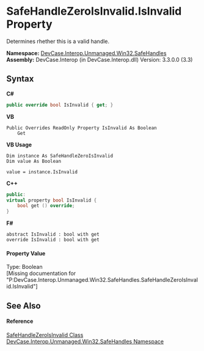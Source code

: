 # SafeHandleZeroIsInvalid.IsInvalid Property 
 

Determines rhether this is a valid handle.

**Namespace:**&nbsp;<a href="N_DevCase_Interop_Unmanaged_Win32_SafeHandles">DevCase.Interop.Unmanaged.Win32.SafeHandles</a><br />**Assembly:**&nbsp;DevCase.Interop (in DevCase.Interop.dll) Version: 3.3.0.0 (3.3)

## Syntax

**C#**<br />
``` C#
public override bool IsInvalid { get; }
```

**VB**<br />
``` VB
Public Overrides ReadOnly Property IsInvalid As Boolean
	Get
```

**VB Usage**<br />
``` VB Usage
Dim instance As SafeHandleZeroIsInvalid
Dim value As Boolean

value = instance.IsInvalid

```

**C++**<br />
``` C++
public:
virtual property bool IsInvalid {
	bool get () override;
}
```

**F#**<br />
``` F#
abstract IsInvalid : bool with get
override IsInvalid : bool with get
```


#### Property Value
Type: Boolean<br />\[Missing <value> documentation for "P:DevCase.Interop.Unmanaged.Win32.SafeHandles.SafeHandleZeroIsInvalid.IsInvalid"\]

## See Also


#### Reference
<a href="T_DevCase_Interop_Unmanaged_Win32_SafeHandles_SafeHandleZeroIsInvalid">SafeHandleZeroIsInvalid Class</a><br /><a href="N_DevCase_Interop_Unmanaged_Win32_SafeHandles">DevCase.Interop.Unmanaged.Win32.SafeHandles Namespace</a><br />